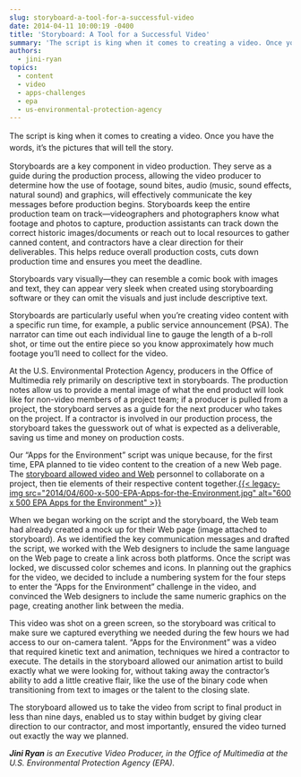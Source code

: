 ```yaml
---
slug: storyboard-a-tool-for-a-successful-video
date: 2014-04-11 10:00:19 -0400
title: 'Storyboard: A Tool for a Successful Video'
summary: 'The script is king when it comes to creating a video. Once you have the words, it’s the pictures that will tell the story. Storyboards are a key component in video production. They serve as a guide during the production process, allowing the video producer to determine how the use of footage, sound bites, audio'
authors:
  - jini-ryan
topics:
  - content
  - video
  - apps-challenges
  - epa
  - us-environmental-protection-agency
---
```


<span style="line-height: 1.5em;">The script is king when it comes to creating a video. Once you have the words, it’s the pictures that will tell the story.</span>

Storyboards are a key component in video production. They serve as a guide during the production process, allowing the video producer to determine how the use of footage, sound bites, audio (music, sound effects, natural sound) and graphics, will effectively communicate the key messages before production begins. Storyboards keep the entire production team on track—videographers and photographers know what footage and photos to capture, production assistants can track down the correct historic images/documents or reach out to local resources to gather canned content, and contractors have a clear direction for their deliverables. This helps reduce overall production costs, cuts down production time and ensures you meet the deadline.

Storyboards vary visually—they can resemble a comic book with images and text, they can appear very sleek when created using storyboarding software or they can omit the visuals and just include descriptive text.

Storyboards are particularly useful when you’re creating video content with a specific run time, for example, a public service announcement (PSA). The narrator can time out each individual line to gauge the length of a b-roll shot, or time out the entire piece so you know approximately how much footage you’ll need to collect for the video.

At the U.S. Environmental Protection Agency, producers in the Office of Multimedia rely primarily on descriptive text in storyboards. The production notes allow us to provide a mental image of what the end product will look like for non-video members of a project team; if a producer is pulled from a project, the storyboard serves as a guide for the next producer who takes on the project. If a contractor is involved in our production process, the storyboard takes the guesswork out of what is expected as a deliverable, saving us time and money on production costs.

Our &#8220;Apps for the Environment&#8221; script  was unique because, for the first time, EPA planned to tie video content to the creation of a new Web page. The [storyboard allowed video and Web](https://s3.amazonaws.com/digitalgov/_legacy-img/2014/04/Apps-for-the-Environment-Storyboard.docx) personnel to collaborate on a project, then tie elements of their respective content together.[{{< legacy-img src="2014/04/600-x-500-EPA-Apps-for-the-Environment.jpg" alt="600 x 500 EPA Apps for the Environment" >}}](https://s3.amazonaws.com/digitalgov/_legacy-img/2014/04/600-x-500-EPA-Apps-for-the-Environment.jpg)

When we began working on the script and the storyboard, the Web team had already created a mock up for their Web page (image attached to storyboard). As we identified the key communication messages and drafted the script, we worked with the Web designers to include the same language on the Web page to create a link across both platforms. Once the script was locked, we discussed color schemes and icons. In planning out the graphics for the video, we decided to include a numbering system for the four steps to enter the “Apps for the Environment” challenge in the video, and convinced the Web designers to include the same numeric graphics on the page, creating another link between the media.

This video was shot on a green screen, so the storyboard was critical to make sure we captured everything we needed during the few hours we had access to our on-camera talent. “Apps for the Environment” was a video that required kinetic text and animation, techniques we hired a contractor to execute. The details in the storyboard allowed our animation artist to build exactly what we were looking for, without taking away the contractor’s ability to add a little creative flair, like the use of the binary code when transitioning from text to images or the talent to the closing slate.

The storyboard allowed us to take the video from script to final product in less than nine days, enabled us to stay within budget by giving clear direction to our contractor, and most importantly, ensured the video turned out exactly the way we planned.



_**Jini Ryan** is an Executive Video Producer, in the Office of Multimedia at the U.S. Environmental Protection Agency (EPA)._